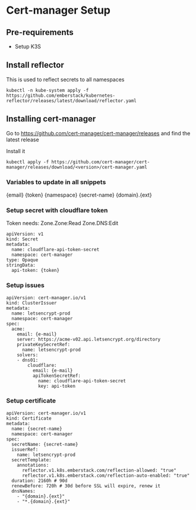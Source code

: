 # Cert-manager Setup

## Pre-requirements
- Setup K3S

## Install reflector
This is used to reflect secrets to all namespaces

```
kubectl -n kube-system apply -f https://github.com/emberstack/kubernetes-reflector/releases/latest/download/reflector.yaml
```

## Installing cert-manager

Go to https://github.com/cert-manager/cert-manager/releases and find the latest release

Install it
```
kubectl apply -f https://github.com/cert-manager/cert-manager/releases/download/<version>/cert-manager.yaml
```

### Variables to update in all snippets
{email}
{token}
{namespace}
{secret-name}
{domain}.{ext}
  
### Setup secret with cloudflare token
Token needs:
Zone.Zone:Read
Zone.DNS:Edit

```
apiVersion: v1
kind: Secret
metadata:
  name: cloudflare-api-token-secret
  namespace: cert-manager
type: Opaque
stringData:
  api-token: {token}
```

### Setup issues
```
apiVersion: cert-manager.io/v1
kind: ClusterIssuer
metadata:
  name: letsencrypt-prod
  namespace: cert-manager
spec:
  acme:
    email: {e-mail}
    server: https://acme-v02.api.letsencrypt.org/directory
    privateKeySecretRef:
      name: letsencrypt-prod
    solvers:
    - dns01:
        cloudflare:
          email: {e-mail}
          apiTokenSecretRef:
            name: cloudflare-api-token-secret
            key: api-token
```

### Setup certificate
```
apiVersion: cert-manager.io/v1
kind: Certificate
metadata:
  name: {secret-name}
  namespace: cert-manager
spec:
  secretName: {secret-name}
  issuerRef:
    name: letsencrypt-prod
  secretTemplate:
    annotations:
      reflector.v1.k8s.emberstack.com/reflection-allowed: "true"
      reflector.v1.k8s.emberstack.com/reflection-auto-enabled: "true"
  duration: 2160h # 90d
  renewBefore: 720h # 30d before SSL will expire, renew it
  dnsNames:
    - "{domain}.{ext}"
    - "*.{domain}.{ext}"
```
